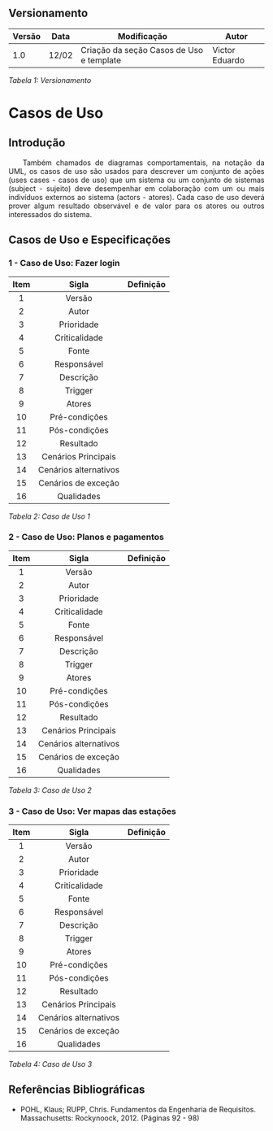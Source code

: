 ## Versionamento

| Versão | Data | Modificação | Autor |
|-|-|-|-|
| 1.0 | 12/02 | Criação da seção Casos de Uso e template | Victor Eduardo |

*Tabela 1: Versionamento*

# Casos de Uso
## Introdução
<p align="justify">&emsp;&emsp;Também chamados de diagramas comportamentais, na notação da UML, os casos de uso são usados para descrever um conjunto de ações (uses cases - casos de uso) que um sistema ou um conjunto de sistemas (subject - sujeito) deve desempenhar em colaboração com um ou mais indivíduos externos ao sistema (actors - atores). Cada caso de uso deverá prover algum resultado observável e de valor para os atores ou outros interessados do sistema.

## Casos de Uso e Especificações
### 1 - Caso de Uso: Fazer login
<!--Adicionar imagem do caso de uso-->
| Item | Sigla | Definição |
| :--: | :--------------------: | -------------------------------------------------------------------------------------------- |
| 1 |Versão                 |     |
| 2 |Autor                  |     |
| 3 |Prioridade             |     |
| 4 |Criticalidade          |     |
| 5 |Fonte                  |     |
| 6 |Responsável            |     |
| 7 |Descrição              |     |
| 8 |Trigger                |     |
| 9 |Atores                 |     |
| 10 |Pré-condições         |     |
| 11 |Pós-condições         |     |
| 12 |Resultado             |     |
| 13 |Cenários Principais   |     |
| 14 |Cenários alternativos |     |
| 15 |Cenários de exceção   |     |
| 16 |Qualidades            |     |  

*Tabela 2: Caso de Uso 1*

### 2 - Caso de Uso: Planos e pagamentos
<!--Adicionar imagem do caso de uso-->
| Item | Sigla | Definição |
| :--: | :--------------------: | -------------------------------------------------------------------------------------------- |
| 1 |Versão                 |     |
| 2 |Autor                  |     |
| 3 |Prioridade             |     |
| 4 |Criticalidade          |     |
| 5 |Fonte                  |     |
| 6 |Responsável            |     |
| 7 |Descrição              |     |
| 8 |Trigger                |     |
| 9 |Atores                 |     |
| 10 |Pré-condições         |     |
| 11 |Pós-condições         |     |
| 12 |Resultado             |     |
| 13 |Cenários Principais   |     |
| 14 |Cenários alternativos |     |
| 15 |Cenários de exceção   |     |
| 16 |Qualidades            |     |

*Tabela 3: Caso de Uso 2*

### 3 - Caso de Uso: Ver mapas das estações
<!--Adicionar imagem do caso de uso-->
| Item | Sigla | Definição |
| :--: | :--------------------: | -------------------------------------------------------------------------------------------- |
| 1 |Versão                 |     |
| 2 |Autor                  |     |
| 3 |Prioridade             |     |
| 4 |Criticalidade          |     |
| 5 |Fonte                  |     |
| 6 |Responsável            |     |
| 7 |Descrição              |     |
| 8 |Trigger                |     |
| 9 |Atores                 |     |
| 10 |Pré-condições         |     |
| 11 |Pós-condições         |     |
| 12 |Resultado             |     |
| 13 |Cenários Principais   |     |
| 14 |Cenários alternativos |     |
| 15 |Cenários de exceção   |     |
| 16 |Qualidades            |     |

*Tabela 4: Caso de Uso 3*

## Referências Bibliográficas
- POHL, Klaus; RUPP, Chris. Fundamentos da Engenharia de Requisitos. Massachusetts: Rockynoock, 2012. (Páginas 92 - 98)

